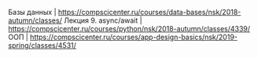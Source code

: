 Базы данных | https://compscicenter.ru/courses/data-bases/nsk/2018-autumn/classes/
Лекция 9. async/await | https://compscicenter.ru/courses/python/nsk/2018-autumn/classes/4339/
ООП | https://compscicenter.ru/courses/app-design-basics/nsk/2019-spring/classes/4531/
